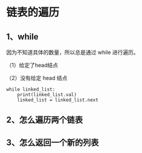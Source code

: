 
# 链表的遍历

## 1、while

因为不知道具体的数量，所以总是通过 while 进行遍历。

（1）给定了head结点

（2）没有给定 head 结点

```
while linked_list:
	print(linked_list.val)
	linked_list = linked_list.next
```

## 2、怎么遍历两个链表

## 3、怎么返回一个新的列表